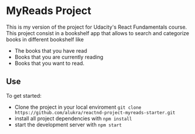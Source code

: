 # MyReads Project

This is my version of the project for Udacity's React Fundamentals course.
This project consist in a bookshelf app that allows to search and categorize books in different bookshelf like
- The books that you have read
- Books that you are currently reading
- Books that you want to read.

## Use

To get started:

* Clone the project in your local enviroment `git clone https://github.com/alukra/reactnd-project-myreads-starter.git` 
* install all project dependencies with `npm install`
* start the development server with `npm start`